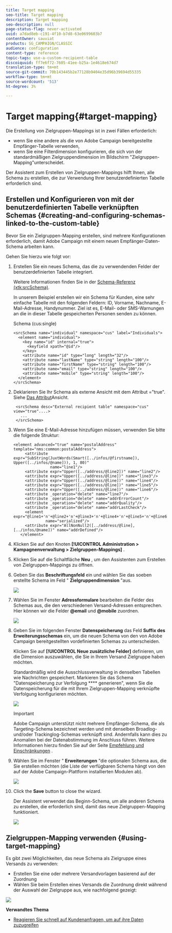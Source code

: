 ```yaml
---
title: Target mapping
seo-title: Target mapping
description: Target mapping
seo-description: null
page-status-flag: never-activated
uuid: a7dad8eb-c191-4f10-b7d8-63e0699603b7
contentOwner: sauviat
products: SG_CAMPAIGN/CLASSIC
audience: configuration
content-type: reference
topic-tags: use-a-custom-recipient-table
discoiquuid: ff7e6f72-7605-41ee-b25a-1e4618e674d7
translation-type: tm+mt
source-git-commit: 70b143445b2e77128b9404e35d96b39694d55335
workflow-type: tm+mt
source-wordcount: '513'
ht-degree: 3%

---
```



# Target mapping{#target-mapping}

Die Erstellung von Zielgruppen-Mappings ist in zwei Fällen erforderlich:

* wenn Sie eine andere als die von Adobe Campaign bereitgestellte Empfänger-Tabelle verwenden,
* wenn Sie eine Filterdimension konfigurieren, die sich von der standardmäßigen Zielgruppendimension im Bildschirm &quot;Zielgruppen-Mapping&quot;unterscheidet.

Der Assistent zum Erstellen von Zielgruppen-Mappings hilft Ihnen, alle Schema zu erstellen, die zur Verwendung Ihrer benutzerdefinierten Tabelle erforderlich sind.

## Erstellen und Konfigurieren von mit der benutzerdefinierten Tabelle verknüpften Schemas {#creating-and-configuring-schemas-linked-to-the-custom-table}

Bevor Sie ein Zielgruppen-Mapping erstellen, sind mehrere Konfigurationen erforderlich, damit Adobe Campaign mit einem neuen Empfänger-Daten-Schema arbeiten kann.

Gehen Sie hierzu wie folgt vor:

1. Erstellen Sie ein neues Schema, das die zu verwendenden Felder der benutzerdefinierten Tabelle integriert.

   Weitere Informationen finden Sie in der [Schema-Referenz (xtk:srcSchema)](../../configuration/using/about-schema-reference.md).

   In unserem Beispiel erstellen wir ein Schema für Kunden, eine sehr einfache Tabelle mit den folgenden Feldern: ID, Vorname, Nachname, E-Mail-Adresse, Handynummer. Ziel ist es, E-Mail- oder SMS-Warnungen an die in dieser Tabelle gespeicherten Personen senden zu können.

   Schema (cus:single)

   ```
   <srcSchema name="individual" namespace="cus" label="Individuals">
     <element name="individual">
       <key name="id" internal="true">
         <keyfield xpath="@id"/>
       </key>
       <attribute name="id" type="long" length="32"/>
       <attribute name="lastName" type="string" length="100"/>
       <attribute name="firstName" type="string" length="100"/>
       <attribute name="email" type="string" length="100"/>
       <attribute name="mobile" type="string" length="100"/>
     </element>
   </srcSchema>
   ```

1. Deklarieren Sie Ihr Schema als externe Ansicht mit dem Attribut =&quot;true&quot;. Siehe [Das Attribut](../../configuration/using/schema-characteristics.md#the-view-attribute)Ansicht.

   ```
    <srcSchema desc="External recipient table" namespace="cus" view="true"....>
      ...
    </srcSchema>
   ```

1. Wenn Sie eine E-Mail-Adresse hinzufügen müssen, verwenden Sie bitte die folgende Struktur:

   ```
   <element advanced="true" name="postalAddress" template="nms:common:postalAddress">
        <attribute expr="SubString(JuxtWords(Smart([../infos/@firstname]), Upper([../infos/@name])), 1, 80)"
                   name="line1"/>
        <attribute expr="Upper([../address/@line2])" name="line2"/>
        <attribute expr="Upper([../address/@line])" name="line3"/>
        <attribute expr="Upper([../address/@line])" name="line4"/>
        <attribute expr="Upper([../address/@line])" name="line5"/>
        <attribute expr="Upper([../address/@line])" name="line6"/>
        <attribute _operation="delete" name="line7"/>
        <attribute _operation="delete" name="addrErrorCount"/>
        <attribute _operation="delete" name="addrQuality"/>
        <attribute _operation="delete" name="addrLastCheck"/>
        <element expr="@line1+'n'+@line2+'n'+@line3+'n'+@line4+'n'+@line5+'n'+@line6"
                 name="serialized"/>
        <attribute expr="AllNonNull2([../address/@line], [../infos/@name])" name="addrDefined"/>
      </element>
   ```

1. Klicken Sie auf den Knoten **[!UICONTROL Administration > Kampagnenverwaltung > Zielgruppen-Mappings]** .
1. Klicken Sie auf die Schaltfläche **Neu** , um den Assistenten zum Erstellen von Zielgruppen-Mappings zu öffnen.
1. Geben Sie das **Beschriftungsfeld** ein und wählen Sie das soeben erstellte Schema im Feld &quot; **Zielgruppendimension** &quot;aus.

   ![](assets/mapping_diffusion_wizard_1.png)

1. Wählen Sie im Fenster **Adressformulare** bearbeiten die Felder des Schemas aus, die den verschiedenen Versand-Adressen entsprechen. Hier können wir die Felder **@email** und **@mobile** zuordnen.

   ![](assets/mapping_diffusion_wizard_2.png)

1. Geben Sie im folgenden Fenster **Datenspeicherung** das Feld **Suffix des Erweiterungsschemas** ein, um die neuen Schema von den von Adobe Campaign bereitgestellten vordefinierten Schemas zu unterscheiden.

   Klicken Sie auf **[!UICONTROL Neue zusätzliche Felder]** definieren, um die Dimension auszuwählen, die Sie in Ihrem Versand Zielgruppe haben möchten.

   Standardmäßig wird die Ausschlussverwaltung in denselben Tabellen wie Nachrichten gespeichert. Markieren Sie das Schema &quot;Datenspeicherung zur Verfolgung **** generieren&quot;, wenn Sie die Datenspeicherung für die mit Ihrem Zielgruppen-Mapping verknüpfte Verfolgung konfigurieren möchten.

   ![](assets/mapping_diffusion_wizard_3.png)

   >[!IMPORTANT]
   >
   >Adobe Campaign unterstützt nicht mehrere Empfänger-Schema, die als Targeting-Schema bezeichnet werden und mit denselben Broadlog- und/oder Trackinglog-Schemas verknüpft sind. Andernfalls kann dies zu Anomalien bei der Datenabstimmung im Anschluss führen. Weitere Informationen hierzu finden Sie auf der Seite [Empfehlung und Einschränkungen](../../configuration/using/about-custom-recipient-table.md) .

1. Wählen Sie im Fenster &quot; **Erweiterungen** &quot;die optionalen Schema aus, die Sie erstellen möchten (die Liste der verfügbaren Schema hängt von den auf der Adobe Campaign-Plattform installierten Modulen ab).

   ![](assets/mapping_diffusion_wizard_4.png)

1. Click the **Save** button to close the wizard.

   Der Assistent verwendet das Beginn-Schema, um alle anderen Schema zu erstellen, die erforderlich sind, damit das neue Zielgruppen-Mapping funktioniert.

   ![](assets/mapping_schema_list.png)

## Zielgruppen-Mapping verwenden {#using-target-mapping}

Es gibt zwei Möglichkeiten, das neue Schema als Zielgruppe eines Versands zu verwenden:

* Erstellen Sie eine oder mehrere Versandvorlagen basierend auf der Zuordnung
* Wählen Sie beim Erstellen eines Versands die Zuordnung direkt während der Auswahl der Zielgruppe aus, wie nachfolgend gezeigt:

![](assets/mapping_selection_ciblage.png)

**Verwandtes Thema**

* [Reagieren Sie schnell auf Kundenanfragen, um auf ihre Daten zuzugreifen](https://helpx.adobe.com/campaign/kb/simplifying-campaign-management-acc.html#Quicklyrespondtocustomerrequeststoaccesstheirdata)